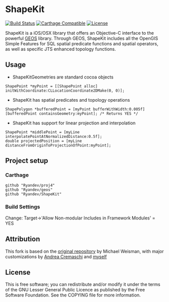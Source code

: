 
# ShapeKit

[![Build Status](https://api.travis-ci.org/Ryandev/ShapeKit.svg)](https://travis-ci.org/Ryandev/Shapekit)
[![Carthage Compatible](https://img.shields.io/badge/Carthage-compatible-4BC51D.svg?style=flat)](https://github.com/Carthage/Carthage)
[![License](https://img.shields.io/:license-gpl-blue.svg)](https://raw.githubusercontent.com/mweisman/ShapeKit/master/COPYING)

ShapeKit is a iOS/OSX library that offers an Objective-C interface to the powerful [GEOS](http://trac.osgeo.org/geos/) library.
Through GEOS, ShapeKit includes all the OpenGIS Simple Features for SQL spatial predicate functions and spatial operators, as well as specific JTS enhanced topology functions.


## Usage

* ShapeKitGeometries are standard cocoa objects

```objc
ShapePoint *myPoint = [[ShapePoint alloc] initWithCoordinate:CLLocationCoordinate2DMake(0, 0)];
```

* ShapeKit has spatial predicates and topology operations

```objc
ShapePolygon *bufferedPoint = [myPoint bufferWithWidth:0.005f]
[bufferedPoint containsGeometry:myPoint]; /* Returns YES */
```

* ShapeKit has support for linear projection and interpolation 

```objc
ShapePoint *middlePoint = [myLine interpolatePointAtNormalizedDistance:0.5f];
double projectedPosition = [myLine distanceFromOriginToProjectionOfPoint:myPoint];
```

## Project setup

### Carthage
```
github "Ryandev/proj4"
github "Ryandev/geos"
github "Ryandev/ShapeKit"

```

### Build Settings
Change:
Target->'Allow Non-modular Includes in Framework Modules' = YES

## Attribution
This fork is based on the [original repository](https://github.com/mweisman/ShapeKit) by Michael Weisman, with major customizations by [Andrea Cremaschi](https://github.com/andreacremaschi) and [myself](https://www.github.com/Ryandev)

## License

This is free software; you can redistribute and/or modify it under the terms of the GNU Lesser General Public Licence as published by the Free Software Foundation. See the COPYING file for more information.
